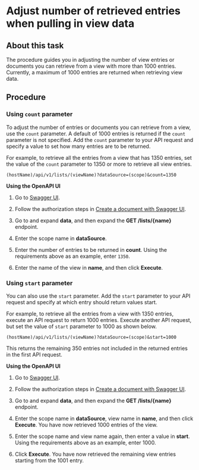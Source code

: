 # Adjust number of retrieved entries when pulling in view data 

## About this task

The procedure guides you in adjusting the number of view entries or documents you can retrieve from a view with more than 1000 entries. Currently, a maximum of 1000 entries are returned when retrieving view data. 

## Procedure

### Using `count` parameter

To adjust the number of entries or documents you can retrieve from a view, use the `count` parameter. A default of 1000 entries is returned if the `count` parameter is not specified. Add the `count` parameter to your API request and specify a value to set how many entries are to be returned. 

For example, to retrieve all the entries from a view that has 1350 entries, set the value of the `count` parameter to 1350 or more to retrieve all view entries.

`(hostName)/api/v1/lists/(viewName)?dataSource=(scope)&count=1350`

**Using the OpenAPI UI**

1. Go to [Swagger UI](http://localhost:8880/openapi/index.html).

2. Follow the authorization steps in [Create a document with Swagger UI](../../tutorial/swagger.md#create-a-document-with-swagger-ui).

3. Go to and expand **data**, and then expand the **GET /lists/{name}** endpoint.
4. Enter the scope name in **dataSource**.
5. Enter the number of entries to be returned in **count**. Using the requirements above as an example, enter `1350`.  
6. Enter the name of the view in **name**, and then click **Execute**.

### Using `start` parameter

You can also use the `start` parameter. Add the `start` parameter to your API request and specify at which entry should return values start. 

For example, to retrieve all the entries from a view with 1350 entries, execute an API request to return 1000 entries. Execute another API request, but set the value of `start` parameter to 1000 as shown below.

`(hostName)/api/v1/lists/(viewName)?dataSource=(scope)&start=1000`

This returns the remaining 350 entries not included in the returned entries in the first API request. 

**Using the OpenAPI UI**

1. Go to [Swagger UI](http://localhost:8880/openapi/index.html).

2. Follow the authorization steps in [Create a document with Swagger UI](../../tutorial/swagger.md#create-a-document-with-swagger-ui).

3. Go to and expand **data**, and then expand the **GET /lists/{name}** endpoint.
4. Enter the scope name in **dataSource**, view name in **name**, and then click **Execute**.
You have now retrieved 1000 entries of the view.
5. Enter the scope name and view name again, then enter a value in **start**. Using the requirements above as an example, enter 1000.  
6. Click **Execute**. You have now retrieved the remaining view entries starting from the 1001 entry.  

